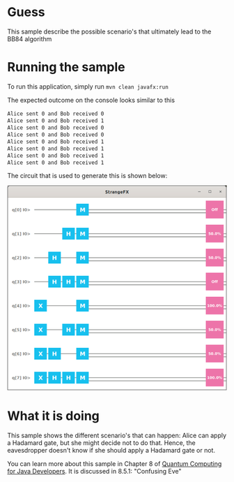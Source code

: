 # Guess

This sample describe the possible scenario's that ultimately lead to the BB84 algorithm

# Running the sample

To run this application, simply run
`mvn clean javafx:run`

The expected outcome on the console looks similar to this

```
Alice sent 0 and Bob received 0
Alice sent 0 and Bob received 1
Alice sent 0 and Bob received 0
Alice sent 0 and Bob received 0
Alice sent 0 and Bob received 1
Alice sent 0 and Bob received 1
Alice sent 0 and Bob received 1
Alice sent 0 and Bob received 1

```

The circuit that is used to generate this is shown below:

![guess](/resources/ch8-guess.png)

# What it is doing

This sample shows the different scenario's that can happen: Alice can apply a Hadamard gate, but
she might decide not to do that. Hence, the eavesdropper doesn't know if she should apply a 
Hadamard gate or not.

You can learn more about this sample in Chapter 8 of [Quantum Computing for Java Developers](https://www.manning.com/books/quantum-computing-for-java-developers?a_aid=quantumjava&a_bid=e5166ab9). It is discussed in 8.5.1: "Confusing Eve"
